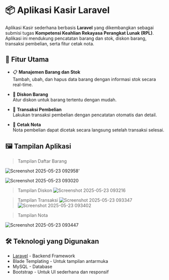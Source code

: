 # 📦 Aplikasi Kasir Laravel

Aplikasi Kasir sederhana berbasis **Laravel** yang dikembangkan sebagai submisi tugas **Kompetensi Keahlian Rekayasa Perangkat Lunak (RPL)**. Aplikasi ini mendukung pencatatan barang dan stok, diskon barang, transaksi pembelian, serta fitur cetak nota.

## 🚀 Fitur Utama

- 📋 **Manajemen Barang dan Stok**  
  Tambah, ubah, dan hapus data barang dengan informasi stok secara real-time.

- 💸 **Diskon Barang**  
  Atur diskon untuk barang tertentu dengan mudah.

- 🛒 **Transaksi Pembelian**  
  Lakukan transaksi pembelian dengan pencatatan otomatis dan detail.

- 🧾 **Cetak Nota**  
  Nota pembelian dapat dicetak secara langsung setelah transaksi selesai.

## 🖼️ Tampilan Aplikasi

>Tampilan Daftar Barang

![Screenshot 2025-05-23 092958](https://github.com/user-attachments/assets/1c962334-2777-4796-97b5-a6a2c8d4fdd8)'

![Screenshot 2025-05-23 093020](https://github.com/user-attachments/assets/38dbd7e1-bb8f-4754-aa10-59e6d0f78fcd)

> Tampilan Diskon
![Screenshot 2025-05-23 093216](https://github.com/user-attachments/assets/8cb3f936-2d46-4702-8e3b-624b662fcb3c)

> Tampilan Transaksi
![Screenshot 2025-05-23 093347](https://github.com/user-attachments/assets/83279547-186c-43c5-9b78-2a4d07274fb6)
![Screenshot 2025-05-23 093402](https://github.com/user-attachments/assets/2e82b790-21ef-4f59-894a-31a250da0518)

 > Tampilan Nota

![Screenshot 2025-05-23 093447](https://github.com/user-attachments/assets/e619d3d7-db25-4f6e-9cf6-8615e6109bb8)

## 🛠️ Teknologi yang Digunakan

- [Laravel](https://laravel.com/) - Backend Framework
- Blade Templating - Untuk tampilan antarmuka
- MySQL - Database
- Bootstrap - Untuk UI sederhana dan responsif


